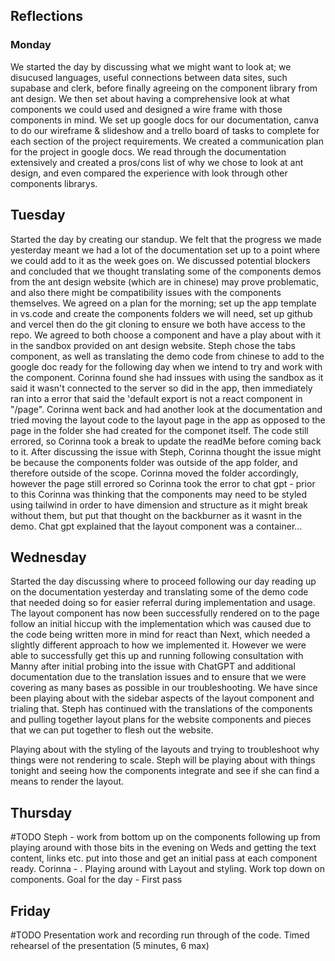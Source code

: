 ## Reflections

### Monday
We started the day by discussing what we might want to look at; we disucused languages, useful connections between data sites, such supabase and clerk, before finally agreeing on the component library from ant design. We then set about having a comprehensive look at what components we could used and designed a wire frame with those components in mind. We set up google docs for our documentation, canva to do our wireframe & slideshow and a trello board of tasks to complete for each section of the project requirements.
We created a communication plan for the project in google docs. We read through the documentation extensively and created a pros/cons list of why we chose to look at ant design, and even compared the experience with look through other components librarys.

## Tuesday
Started the day by creating our standup. We felt that the progress we made yesterday meant we had a lot of the documentation set up to a point where we could add to it as the week goes on. We discussed potential blockers and concluded that we thought translating some of the components demos from the ant design website (which are in chinese) may prove problematic, and also there might be compatibility issues with the components themselves. We agreed on a plan for the morning; set up the app template in vs.code and create the components folders we will need, set up github and vercel then do the git cloning to ensure we both have access to the repo. We agreed to both choose a component and have a play about with it in the sandbox provided on ant design website. Steph chose the tabs component, as well as translating the demo code from chinese to add to the google doc ready for the following day when we intend to try and work with the component. Corinna found she had inssues with using the sandbox as it said it wasn't connected to the server so did in the app, then immediately ran into a error that said the 'default export is not a react component in "/page". Corinna went back and had another look at the documentation and tried moving the layout code to the layout page in the app as opposed to the page in the folder she had created for the componet itself. The code still errored, so Corinna took a break to update the readMe before coming back to it. After discussing the issue with Steph, Corinna thought the issue might be because the components folder was outside of the app folder, and therefore outside of the scope. Corinna moved the folder accordingly, however the page still errored so Corinna took the error to chat gpt - prior to this Corinna was thinking that the components may need to be styled using tailwind in order to have dimension and structure as it might break without them, but put that thought on the backburner as it wasnt in the demo. Chat gpt explained that the layout component was a container...

## Wednesday
Started the day discussing where to proceed following our day reading up on the documentation yesterday and translating some of the demo code that needed doing so for easier referral during implementation and usage. The layout component has now been successfully rendered on to the page follow an initial hiccup with the implementation which was caused due to the code being written more in mind for react than Next, which needed a slightly different approach to how we implemented it. However we were able to successfully get this up and running following consultation with Manny after initial probing into the issue with ChatGPT and additional documentation due to the translation issues and to ensure that we were covering as many bases as possible in our troubleshooting. We have since been playing about with the sidebar aspects of the layout component and trialing that. Steph has continued with the translations of the components and pulling together layout plans for the website components and pieces that we can put together to flesh out the website.

Playing about with the styling of the layouts and trying to troubleshoot why things were not rendering to scale. Steph will be playing about with things tonight and seeing how the components integrate and see if she can find a means to render the layout.

## Thursday
#TODO
Steph - work from bottom up on the components following up from playing around with those bits in the evening on Weds and getting the text content, links etc. put into those and get an initial pass at each component ready.
Corinna - . Playing around with Layout and styling. Work top down on components.
Goal for the day - First pass

## Friday
#TODO
Presentation work and recording run through of the code. Timed rehearsel of the presentation (5 minutes, 6 max)
